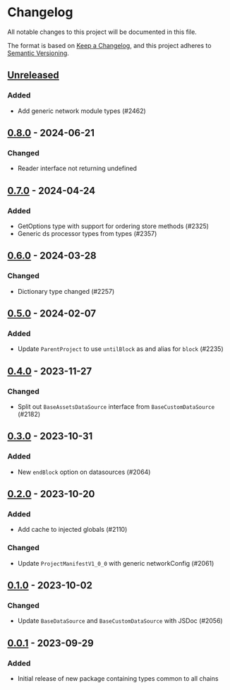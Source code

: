 # Changelog
All notable changes to this project will be documented in this file.

The format is based on [Keep a Changelog](https://keepachangelog.com/en/1.0.0/),
and this project adheres to [Semantic Versioning](https://semver.org/spec/v2.0.0.html).

## [Unreleased]

### Added
- Add generic network module types (#2462)

## [0.8.0] - 2024-06-21
### Changed
- Reader interface not returning undefined

## [0.7.0] - 2024-04-24
### Added
- GetOptions type with support for ordering store methods (#2325)
- Generic ds processor types from types (#2357)

## [0.6.0] - 2024-03-28
### Changed
- Dictionary type changed (#2257)

## [0.5.0] - 2024-02-07
### Added
- Update `ParentProject` to use `untilBlock` as and alias for `block` (#2235)

## [0.4.0] - 2023-11-27
### Changed
- Split out `BaseAssetsDataSource` interface from `BaseCustomDataSource` (#2182)

## [0.3.0] - 2023-10-31
### Added
- New `endBlock` option on datasources (#2064)

## [0.2.0] - 2023-10-20
### Added
- Add cache to injected globals (#2110)

### Changed
- Update `ProjectManifestV1_0_0` with generic networkConfig (#2061)

## [0.1.0] - 2023-10-02
### Changed
- Update `BaseDataSource` and `BaseCustomDataSource` with JSDoc (#2056)

## [0.0.1] - 2023-09-29
### Added
- Initial release of new package containing types common to all chains

[Unreleased]: https://github.com/subquery/subql/compare/types-core/0.8.0...HEAD
[0.8.0]: https://github.com/subquery/subql/compare/types-core/0.7.0...types-core/0.8.0
[0.7.0]: https://github.com/subquery/subql/compare/types-core/0.6.0...types-core/0.7.0
[0.6.0]: https://github.com/subquery/subql/compare/types-core/0.5.0...types-core/0.6.0
[0.5.0]: https://github.com/subquery/subql/compare/types-core/0.4.0...types-core/0.5.0
[0.4.0]: https://github.com/subquery/subql/compare/types-core/0.3.0...types-core/0.4.0
[0.3.0]: https://github.com/subquery/subql/compare/types-core/0.2.0...types-core/0.3.0
[0.2.0]: https://github.com/subquery/subql/compare/types-core/0.1.0...types-core/0.2.0
[0.1.0]: https://github.com/subquery/subql/compare/types-core/0.0.1...types-core/0.1.0
[0.0.1]: https://github.com/subquery/subql/tag/types-core/0.0.1
